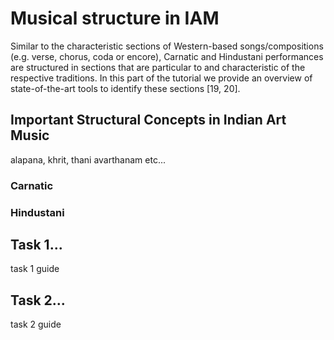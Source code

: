 Musical structure in IAM
========================

Similar to the characteristic sections of Western-based songs/compositions (e.g. verse, chorus, coda or encore), Carnatic and Hindustani performances are structured in sections that are particular to and characteristic of the respective traditions. In this part of the tutorial we provide an overview of state-of-the-art tools to identify these sections [19, 20].

## Important Structural Concepts in Indian Art Music

alapana, khrit, thani avarthanam etc...

### Carnatic

### Hindustani

## Task 1...

task 1 guide 

## Task 2...

task 2 guide